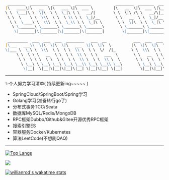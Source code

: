 ```markdown
 ________  ________  ________  _______           ________  _______  _________  _________  _______   ________     
|\   ____\|\   __  \|\   ___ \|\  ___ \         |\   __  \|\  ___ \|\___   ___\\___   ___\\  ___ \ |\   __  \    
\ \  \___|\ \  \|\  \ \  \_|\ \ \   __/|        \ \  \|\ /\ \   __/\|___ \  \_\|___ \  \_\ \   __/|\ \  \|\  \   
 \ \  \    \ \  \\\  \ \  \ \\ \ \  \_|/__       \ \   __  \ \  \_|/__  \ \  \     \ \  \ \ \  \_|/_\ \   _  _\  
  \ \  \____\ \  \\\  \ \  \_\\ \ \  \_|\ \       \ \  \|\  \ \  \_|\ \  \ \  \     \ \  \ \ \  \_|\ \ \  \\  \| 
   \ \_______\ \_______\ \_______\ \_______\       \ \_______\ \_______\  \ \__\     \ \__\ \ \_______\ \__\\ _\ 
    \|_______|\|_______|\|_______|\|_______|        \|_______|\|_______|   \|__|      \|__|  \|_______|\|__|\|__|

 _________  ___  ___  ___  ________   ___  __            ___  ___  ___  ________  ___  ___  _______   ________     
|\___   ___\\  \|\  \|\  \|\   ___  \|\  \|\  \         |\  \|\  \|\  \|\   ____\|\  \|\  \|\  ___ \ |\   __  \    
\|___ \  \_\ \  \\\  \ \  \ \  \\ \  \ \  \/  /|_       \ \  \\\  \ \  \ \  \___|\ \  \\\  \ \   __/|\ \  \|\  \   
     \ \  \ \ \   __  \ \  \ \  \\ \  \ \   ___  \       \ \   __  \ \  \ \  \  __\ \   __  \ \  \_|/_\ \   _  _\  
      \ \  \ \ \  \ \  \ \  \ \  \\ \  \ \  \\ \  \       \ \  \ \  \ \  \ \  \|\  \ \  \ \  \ \  \_|\ \ \  \\  \| 
       \ \__\ \ \__\ \__\ \__\ \__\\ \__\ \__\\ \__\       \ \__\ \__\ \__\ \_______\ \__\ \__\ \_______\ \__\\ _\ 
        \|__|  \|__|\|__|\|__|\|__| \|__|\|__| \|__|        \|__|\|__|\|__|\|_______|\|__|\|__|\|_______|\|__|\|__|

```
----------------

✨个人努力学习清单( 持续更新ing~~~~~ )
* SpringCloud/SpringBoot/Spring学习
* Golang学习(准备转行go了)
* 分布式事务TCC/Seata
* 数据库MySQL/Redis/MongoDB
* RPC框架Dubbo/Github&Gitee开源优秀RPC框架
* 搜索引擎ES
* 容器服务Docker/Kubernetes
* 算法LeetCode(不想刷QAQ)

---------------

[![Top Langs](https://github-readme-stats.vercel.app/api/top-langs/?username=OxCaffee&theme=github&layout=compact)](https://github.com/anuraghazra/github-readme-stats)

<img src="https://github-readme-stats.vercel.app/api?username=OxCaffee&show_icons=true&theme=github&hide_title=true"/>

<!-- [![Readme Card](https://github-readme-stats.vercel.app/api/pin/?username=OxCaffee&repo=Backend-Java-Note&show_user=true)](https://github.com/anuraghazra/github-readme-stats) -->

[![willianrod's wakatime stats](https://github-readme-stats.vercel.app/api/wakatime?username=OxCaffee)](https://github.com/anuraghazra/github-readme-stats)


